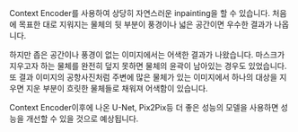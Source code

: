Context Encoder를 사용하여 상당히 자연스러운 inpainting을 할 수 있습니다. 처음에 목표한 대로 지워지는 물체의 뒷 부분이 풍경이나 넓은 공간이면 우수한 결과가 나옵니다.

하지만 좁은 공간이나 풍경이 없는 이미지에서는 어색한 결과가 나왔습니다. 마스크가 지우고자 하는 물체를 완전히 덮지 못하면 물체의 윤곽이 남아있는 경우도 있었습니다. 
또 결과 이미지의 공항사진처럼 주변에 많은 물체가 있는 이미지에서 하나의 대상을 지우면 지운 부분이 흐릿한 물체들로 채워져 어색함이 있습니다.

Context Encoder이후에 나온 U-Net, Pix2Pix등 더 좋은 성능의 모델을 사용하면 성능을 개선할 수 있을 것으로 예상됩니다.
